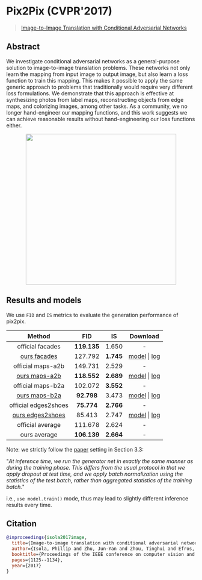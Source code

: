 # Pix2Pix (CVPR'2017)

> [Image-to-Image Translation with Conditional Adversarial Networks](https://arxiv.org/abs/1611.07004)

<!-- [ALGORITHM] -->

## Abstract

<!-- [ABSTRACT] -->

We investigate conditional adversarial networks as a general-purpose solution to image-to-image translation problems. These networks not only learn the mapping from input image to output image, but also learn a loss function to train this mapping. This makes it possible to apply the same generic approach to problems that traditionally would require very different loss formulations. We demonstrate that this approach is effective at synthesizing photos from label maps, reconstructing objects from edge maps, and colorizing images, among other tasks. As a community, we no longer hand-engineer our mapping functions, and this work suggests we can achieve reasonable results without hand-engineering our loss functions either.

<!-- [IMAGE] -->

<div align=center >
 <img src="https://user-images.githubusercontent.com/12726765/144200620-8715c40b-e9eb-4f98-b8b9-cff28167655a.png" width="400"/>
</div >

## Results and models

We use `FID` and `IS` metrics to evaluate the generation performance of pix2pix.

|                                                       Method                                                       |     FID     |    IS     |                                                                                                                                                                                            Download                                                                                                                                                                                             |
| :----------------------------------------------------------------------------------------------------------------: | :---------: | :-------: | :---------------------------------------------------------------------------------------------------------------------------------------------------------------------------------------------------------------------------------------------------------------------------------------------------------------------------------------------------------------------------------------------: |
|                                                  official facades                                                  | **119.135** |   1.650   |                                                                                                                                                                                                -                                                                                                                                                                                                |
|              [ours facades](/configs/synthesizers/pix2pix/pix2pix_vanilla_unet_bn_1x1_80k_facades.py)              |   127.792   | **1.745** |                                          [model](https://download.openmmlab.com/mmediting/synthesizers/pix2pix/pix2pix_facades/pix2pix_vanilla_unet_bn_1x1_80k_facades_20200524-6206de67.pth) \| [log](https://download.openmmlab.com/mmediting/synthesizers/pix2pix/pix2pix_facades/pix2pix_vanilla_unet_bn_1x1_80k_facades_20200524_185039.log.json)                                          |
|                                                 official maps-a2b                                                  |   149.731   |   2.529   |                                                                                                                                                                                                -                                                                                                                                                                                                |
|           [ours maps-a2b](/configs/synthesizers/pix2pix/pix2pix_vanilla_unet_bn_a2b_1x1_219200_maps.py)            | **118.552** | **2.689** |                                     [model](https://download.openmmlab.com/mmediting/synthesizers/pix2pix/pix2pix_maps_a2b/pix2pix_vanilla_unet_bn_a2b_1x1_219200_maps_20200524-b29c4538.pth) \| [log](https://download.openmmlab.com/mmediting/synthesizers/pix2pix/pix2pix_maps_a2b/pix2pix_vanilla_unet_bn_a2b_1x1_219200_maps_20200524_191918.log.json)                                     |
|                                                 official maps-b2a                                                  |   102.072   | **3.552** |                                                                                                                                                                                                -                                                                                                                                                                                                |
|           [ours maps-b2a](/configs/synthesizers/pix2pix/pix2pix_vanilla_unet_bn_b2a_1x1_219200_maps.py)            | **92.798**  |   3.473   |                                     [model](https://download.openmmlab.com/mmediting/synthesizers/pix2pix/pix2pix_maps_b2a/pix2pix_vanilla_unet_bn_b2a_1x1_219200_maps_20200524-17882ec8.pth) \| [log](https://download.openmmlab.com/mmediting/synthesizers/pix2pix/pix2pix_maps_b2a/pix2pix_vanilla_unet_bn_b2a_1x1_219200_maps_20200524_192641.log.json)                                     |
|                                                official edges2shoes                                                | **75.774**  | **2.766** |                                                                                                                                                                                                -                                                                                                                                                                                                |
| [ours edges2shoes](/configs/synthesizers/pix2pix/pix2pix_vanilla_unet_bn_wo_jitter_flip_1x4_186840_edges2shoes.py) |   85.413    |   2.747   | [model](https://download.openmmlab.com/mmediting/synthesizers/pix2pix/pix2pix_edges2shoes_wo_jitter_flip/pix2pix_vanilla_unet_bn_wo_jitter_flip_1x4_186840_edges2shoes_20200524-b35fa9c0.pth) \| [log](https://download.openmmlab.com/mmediting/synthesizers/pix2pix/pix2pix_edges2shoes_wo_jitter_flip/pix2pix_vanilla_unet_bn_wo_jitter_flip_1x4_186840_edges2shoes_20200524_193117.log.json) |
|                                                  official average                                                  |   111.678   |   2.624   |                                                                                                                                                                                                -                                                                                                                                                                                                |
|                                                    ours average                                                    | **106.139** | **2.664** |                                                                                                                                                                                                -                                                                                                                                                                                                |

Note: we strictly follow the [paper](http://openaccess.thecvf.com/content_cvpr_2017/papers/Isola_Image-To-Image_Translation_With_CVPR_2017_paper.pdf) setting in Section 3.3:

"*At inference time, we run the generator net in exactly
the same manner as during the training phase. This differs
from the usual protocol in that we apply dropout at test time,
and we apply batch normalization using the statistics of
the test batch, rather than aggregated statistics of the training batch.*"

i.e., `use model.train()` mode, thus may lead to slightly different inference results every time.

## Citation

```bibtex
@inproceedings{isola2017image,
  title={Image-to-image translation with conditional adversarial networks},
  author={Isola, Phillip and Zhu, Jun-Yan and Zhou, Tinghui and Efros, Alexei A},
  booktitle={Proceedings of the IEEE conference on computer vision and pattern recognition},
  pages={1125--1134},
  year={2017}
}
```
